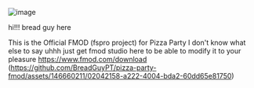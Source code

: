   ![image](https://github.com/BreadGuyPT/pizza-party-fmod/assets/146660211/102f5c80-c3f4-44e8-8e29-16d0ad8ffbc5)

hi!!! bread guy here

This is the Official FMOD (fspro project) for Pizza Party
I don't know what else to say uhhh just get fmod studio here to be able to modify it to your pleasure https://www.fmod.com/download
(https://github.com/BreadGuyPT/pizza-party-fmod/assets/146660211/02042158-a222-4004-bda2-60dd65e81750)

